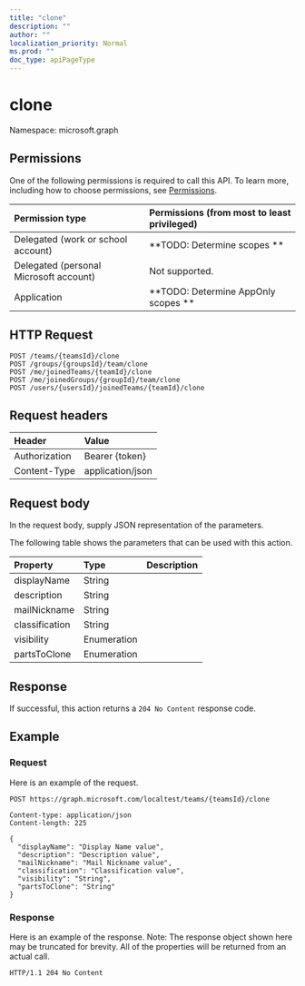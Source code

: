 ```yaml
---
title: "clone"
description: ""
author: ""
localization_priority: Normal
ms.prod: ""
doc_type: apiPageType
---
```


# clone

Namespace: microsoft.graph



## Permissions
One of the following permissions is required to call this API. To learn more, including how to choose permissions, see [Permissions](/concepts/permissions-reference.md).

|Permission type|Permissions (from most to least privileged)|
|:---|:---|
|Delegated (work or school account)|**TODO: Determine scopes **|
|Delegated (personal Microsoft account)|Not supported.|
|Application|**TODO: Determine AppOnly scopes **|

## HTTP Request
<!-- {
  "blockType": "ignored"
}
-->
``` http
POST /teams/{teamsId}/clone
POST /groups/{groupsId}/team/clone
POST /me/joinedTeams/{teamId}/clone
POST /me/joinedGroups/{groupId}/team/clone
POST /users/{usersId}/joinedTeams/{teamId}/clone
```

## Request headers
|Header|Value|
|:---|:---|
|Authorization|Bearer {token}|
|Content-Type|application/json|

## Request body
In the request body, supply JSON representation of the parameters.

The following table shows the parameters that can be used with this action.

|Property|Type|Description|
|:---|:---|:---|
|displayName|String||
|description|String||
|mailNickname|String||
|classification|String||
|visibility|Enumeration||
|partsToClone|Enumeration||



## Response
If successful, this action returns a `204 No Content` response code.

## Example

### Request
Here is an example of the request.
<!-- {
  "blockType": "request",
  "name": "team_clone"
}
-->
``` http
POST https://graph.microsoft.com/localtest/teams/{teamsId}/clone

Content-type: application/json
Content-length: 225

{
  "displayName": "Display Name value",
  "description": "Description value",
  "mailNickname": "Mail Nickname value",
  "classification": "Classification value",
  "visibility": "String",
  "partsToClone": "String"
}
```

### Response
Here is an example of the response. Note: The response object shown here may be truncated for brevity. All of the properties will be returned from an actual call.
<!-- {
  "blockType": "response",
  "truncated": true
}
-->
``` http
HTTP/1.1 204 No Content
```

